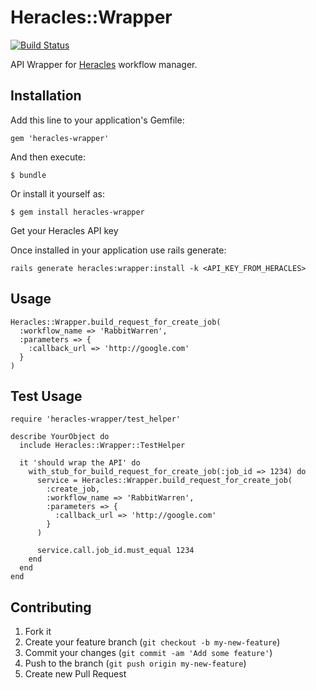 # Heracles::Wrapper

[![Build Status](https://secure.travis-ci.org/ndlib/heracles-wrapper.png)](http://travis-ci.org/ndlib/heracles-wrapper)

API Wrapper for [Heracles](https://github.com/ndlib/heracles) workflow manager.

## Installation

Add this line to your application's Gemfile:

    gem 'heracles-wrapper'

And then execute:

    $ bundle

Or install it yourself as:

    $ gem install heracles-wrapper

Get your Heracles API key

Once installed in your application use rails generate:

    rails generate heracles:wrapper:install -k <API_KEY_FROM_HERACLES>

## Usage

    Heracles::Wrapper.build_request_for_create_job(
      :workflow_name => 'RabbitWarren',
      :parameters => {
        :callback_url => 'http://google.com'
      }
    )

## Test Usage

    require 'heracles-wrapper/test_helper'

    describe YourObject do
      include Heracles::Wrapper::TestHelper

      it 'should wrap the API' do
        with_stub_for_build_request_for_create_job(:job_id => 1234) do
          service = Heracles::Wrapper.build_request_for_create_job(
            :create_job,
            :workflow_name => 'RabbitWarren',
            :parameters => {
              :callback_url => 'http://google.com'
            }
          )

          service.call.job_id.must_equal 1234
        end
      end
    end

## Contributing

1. Fork it
2. Create your feature branch (`git checkout -b my-new-feature`)
3. Commit your changes (`git commit -am 'Add some feature'`)
4. Push to the branch (`git push origin my-new-feature`)
5. Create new Pull Request
